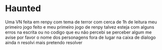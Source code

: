 # Haunted
Uma VN feita em renpy com tema de terror com cerca de 1h de leitura
meu primeiro jogo feito e meu primeiro jogo de renpy
talvez esteja com alguns erros na escrita ou no codigo que eu não percebi se perceber algum me avise por favor
o nome dos personagens fora de lugar na caixa de dialogo ainda n resolvi mais pretendo resolver 

